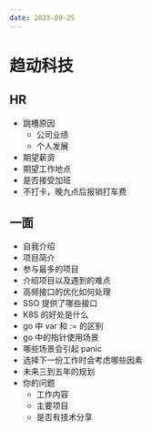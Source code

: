 ```yaml
---
date: 2023-09-25
---
```


# 趋动科技

## HR

- 跳槽原因
  - 公司业绩
  - 个人发展
- 期望薪资
- 期望工作地点
- 是否接受加班
- 不打卡，晚九点后报销打车费

## 一面

- 自我介绍
- 项目简介
- 参与最多的项目
- 介绍项目以及遇到的难点
- 高频接口的优化如何处理
- SSO 提供了哪些接口
- K8S 的好处是什么
- go 中 var 和 := 的区别
- go 中的指针使用场景
- 哪些场景会引起 panic
- 选择下一份工作时会考虑哪些因素
- 未来三到五年的规划
- 你的问题
  - 工作内容
  - 主要项目
  - 是否有技术分享
